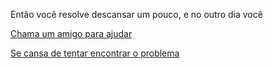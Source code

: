 Então você resolve descansar um pouco, e no outro dia você

[Chama um amigo para ajudar](./ajuda/ajuda.md)

[Se cansa de tentar encontrar o problema](./cansado/cansado.md)

